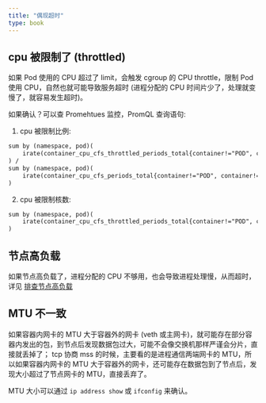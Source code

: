 ```yaml
---
title: "偶现超时"
type: book
---
```


## cpu 被限制了 (throttled)

如果 Pod 使用的 CPU 超过了 limit，会触发 cgroup 的 CPU throttle，限制 Pod 使用 CPU，自然也就可能导致服务超时 (进程分配的 CPU 时间片少了，处理就变慢了，就容易发生超时)。

如果确认？可以查 Promehtues 监控，PromQL 查询语句:

1. cpu 被限制比例:
```txt
sum by (namespace, pod)(
    irate(container_cpu_cfs_throttled_periods_total{container!="POD", container!=""}[5m])
) /
sum by (namespace, pod)(
    irate(container_cpu_cfs_periods_total{container!="POD", container!=""}[5m])
)
```

2. cpu 被限制核数:
```txt
sum by (namespace, pod)(
    irate(container_cpu_cfs_throttled_periods_total{container!="POD", container!="", cluster="$cluster"}[5m])
)
```

## 节点高负载

如果节点高负载了，进程分配的 CPU 不够用，也会导致进程处理慢，从而超时，详见 [排查节点高负载](https://imroc.cc/k8s/troubleshooting/high-load/)

## MTU 不一致

如果容器内网卡的 MTU 大于容器外的网卡 (veth 或主网卡)，就可能存在部分容器内发出的包，到节点后发现数据包过大，可能不会像交换机那样严谨会分片，直接就丢掉了； tcp 协商 mss 的时候，主要看的是进程通信两端网卡的 MTU，所以如果容器内网卡的 MTU 大于容器外的网卡，还可能存在数据包到了节点后，发现大小超过了节点网卡的 MTU，直接丢弃了。

MTU 大小可以通过 `ip address show` 或 `ifconfig` 来确认。